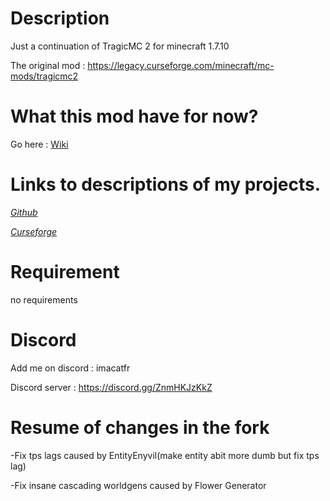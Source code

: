 # Description

Just a continuation of TragicMC 2 for minecraft 1.7.10

The original mod : https://legacy.curseforge.com/minecraft/mc-mods/tragicmc2

# What this mod have for now?

Go here : [Wiki](https://github.com/quentin452/TragicMC2-Continuation/wiki)

# Links to descriptions of my projects.

[*Github*](https://github.com/quentin452/TragicMC2-Continuation) 

[*Curseforge*](https://legacy.curseforge.com/minecraft/mc-mods/tragicmc-2-continuation) 

# Requirement

no requirements

# Discord

Add me on discord : imacatfr

Discord server : https://discord.gg/ZnmHKJzKkZ

# Resume of changes in the fork

-Fix tps lags caused by EntityEnyvil(make entity abit more dumb but fix tps lag)

-Fix insane cascading worldgens caused by Flower Generator
